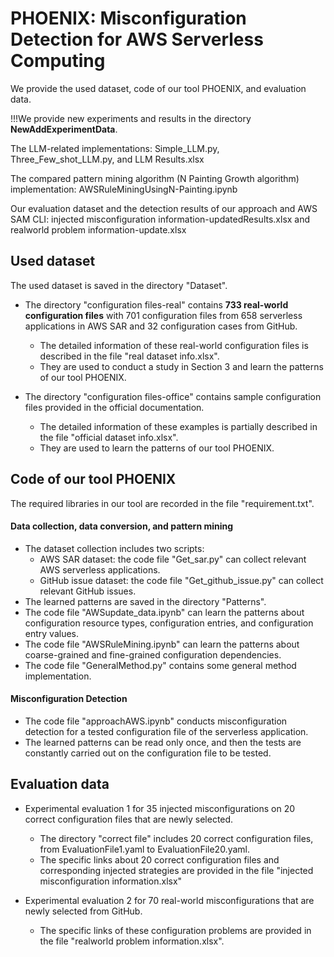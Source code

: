 # PHOENIX: Misconfiguration Detection for AWS Serverless Computing

We provide the used dataset, code of our tool PHOENIX, and evaluation data.

!!!We provide new experiments and results in the directory **NewAddExperimentData**.

The LLM-related implementations: Simple_LLM.py, Three_Few_shot_LLM.py, and LLM Results.xlsx

The compared pattern mining algorithm (N Painting Growth algorithm) implementation: AWSRuleMiningUsingN-Painting.ipynb

Our evaluation dataset and the detection results of our approach and AWS SAM CLI: injected misconfiguration information-updatedResults.xlsx and realworld problem information-update.xlsx


## Used dataset

The used dataset is saved in the directory "Dataset".

- The directory "configuration files-real" contains **733 real-world configuration files** with 701 configuration files from 658 serverless applications in AWS SAR and 32 configuration cases from GitHub.
    - The detailed information of these real-world configuration files is described in the file "real dataset info.xlsx".
    - They are used to conduct a study in Section 3 and learn the patterns of our tool PHOENIX.

- The directory "configuration files-office" contains sample configuration files provided in the official documentation.
    - The detailed information of these examples is partially described in the file "official dataset info.xlsx".
    - They are used to learn the patterns of our tool PHOENIX.



## Code of our tool PHOENIX

The required libraries in our tool are recorded in the file "requirement.txt". 

#### Data collection, data conversion, and pattern mining

- The dataset collection includes two scripts:
    - AWS SAR dataset: the code file "Get_sar.py" can collect relevant AWS serverless applications.
    - GitHub issue dataset: the code file "Get_github_issue.py" can collect relevant GitHub issues.
- The learned patterns are saved in the directory "Patterns".
- The code file "AWSupdate_data.ipynb" can learn the patterns about configuration resource types, configuration entries, and configuration entry values.
- The code file "AWSRuleMining.ipynb" can learn the patterns about coarse-grained and fine-grained configuration dependencies.
- The code file "GeneralMethod.py" contains some general method implementation.

#### Misconfiguration Detection

- The code file "approachAWS.ipynb" conducts misconfiguration detection for a tested configuration file of the serverless application.
- The learned patterns can be read only once, and then the tests are constantly carried out on the configuration file to be tested.



## Evaluation data


- Experimental evaluation 1 for 35 injected misconfigurations on 20 correct configuration files that are newly selected.
    - The directory "correct file" includes 20 correct configuration files, from EvaluationFile1.yaml to EvaluationFile20.yaml.
    - The specific links about 20 correct configuration files and corresponding injected strategies are provided in the file "injected misconfiguration information.xlsx"


- Experimental evaluation 2 for 70 real-world misconfigurations that are newly selected from GitHub. 
    - The specific links of these configuration problems are provided in the file "realworld problem information.xlsx".

